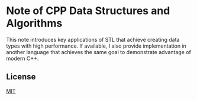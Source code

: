 # Note of CPP Data Structures and Algorithms

This note introduces key applications of STL that achieve creating data types with high performance. If available, I also provide implementation in another language that achieves the same goal to demonstrate advantage of modern C++.

## License
[MIT](https://choosealicense.com/licenses/mit/)
